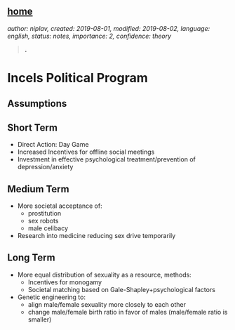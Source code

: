 [home](./index.md)
------------------

*author: niplav, created: 2019-08-01, modified: 2019-08-02, language: english, status: notes, importance: 2, confidence: theory*

> __.__

Incels Political Program
========================

Assumptions
-----------

Short Term
----------

* Direct Action: Day Game
* Increased Incentives for offline social meetings
* Investment in effective psychological treatment/prevention of depression/anxiety

Medium Term
-----------

* More societal acceptance of:
	* prostitution
	* sex robots
	* male celibacy
* Research into medicine reducing sex drive temporarily

Long Term
---------

* More equal distribution of sexuality as a resource, methods:
	* Incentives for monogamy
	* Societal matching based on Gale-Shapley+psychological factors
* Genetic engineering to:
	* align male/female sexuality more closely to each other
	* change male/female birth ratio in favor of males (male/female ratio is smaller)
